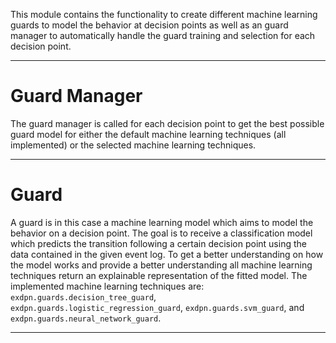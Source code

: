 This module contains the functionality to create different machine learning guards to model the behavior at decision points as well as an guard manager to automatically handle the guard training and selection for each decision point.

---
# Guard Manager #
The guard manager is called for each decision point to get the best possible guard model for either the default machine learning techniques (all implemented) or the selected machine learning techniques.

---
# Guard #
A guard is in this case a machine learning model which aims to model the behavior on a decision point. The goal is to receive a classification model which predicts the transition following a certain decision point using the data contained in the given event log. To get a better understanding on how the model works and provide a better understanding all machine learning techniques return an explainable representation of the fitted model. The implemented machine learning techniques are: 
`exdpn.guards.decision_tree_guard`, `exdpn.guards.logistic_regression_guard`, `exdpn.guards.svm_guard`, and `exdpn.guards.neural_network_guard`.

---

